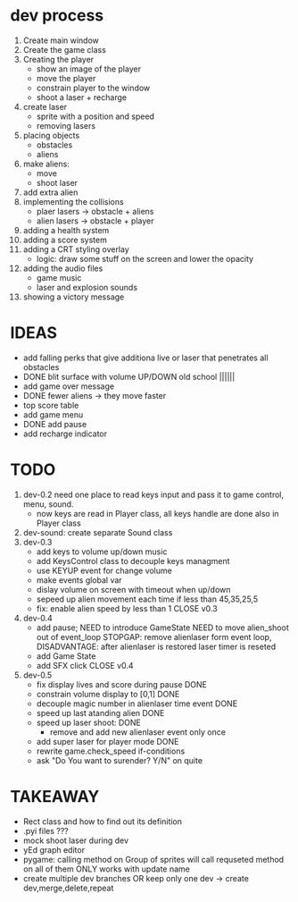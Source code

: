 # dev process
1. Create main window
2. Create the game class
3. Creating the player
    - show an image of the player
    - move the player
    - constrain player to the window
    - shoot a laser + recharge
4. create laser
    - sprite with a position and speed
    - removing lasers
5. placing objects
    - obstacles
    - aliens
6. make aliens:
    - move
    - shoot laser
7. add extra alien
8. implementing the collisions
    - plaer lasers -> obstacle + aliens
    - alien lasers -> obstacle + player
9. adding a health system
10. adding a score system
11. adding a CRT styling overlay
    - logic: draw some stuff on the screen and lower the opacity
12. adding the audio files
    - game music
    - laser and explosion sounds
13. showing a victory message

# IDEAS
- add falling perks that give additiona live or laser that penetrates all obstacles
- DONE blit surface with volume UP/DOWN old school ||||||
- add game over message
- DONE fewer aliens -> they move faster
- top score table
- add game menu
- DONE add pause
- add recharge indicator

# TODO
1. dev-0.2 need one place to read keys input and pass it to game control, menu, sound. 
    - now keys are read in Player class, all keys handle are done also in Player class
2. dev-sound: create separate Sound class
3. dev-0.3 
    - add keys to volume up/down music
    - add KeysControl class to decouple keys managment
    - use KEYUP event for change volume
    - make events global var
    - dislay volume on screen with timeout when up/down
    - sepeed up alien movement each time if less than 45,35,25,5
    - fix: enable alien speed by less than 1 
    CLOSE v0.3
4. dev-0.4
    - add pause; NEED to introduce GameState 
        NEED to move alien_shoot out of event_loop
            STOPGAP: remove alienlaser form event loop, DISADVANTAGE: after
                alienlaser is restored laser timer is reseted
    - add Game State
    - add SFX click
    CLOSE v0.4
5. dev-0.5
    - fix display lives and score during pause DONE
    - constrain volume display to [0,1] DONE
    - decouple magic number in alienlaser time event DONE
    - speed up last atanding alien DONE
    - speed up laser shoot: DONE
        - remove and add new alienlaser event only once
    - add super laser for player mode DONE
    - rewrite game.check_speed if-conditions
    - ask "Do You want to surender? Y/N" on quite



# TAKEAWAY
- Rect class and how to find out its definition
- .pyi files ???
- mock shoot laser during dev
- yEd graph editor
- pygame: calling method on Group of sprites will call requseted method on all of them ONLY works with update name 
- create multiple dev branches OR keep only one dev -> create dev,merge,delete,repeat